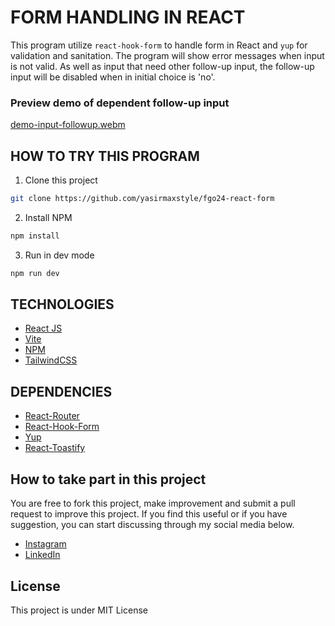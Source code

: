# FORM HANDLING IN REACT
This program utilize `react-hook-form` to handle form in React and `yup` for validation and sanitation. The program will show error messages when input is not valid. As well as input that need other follow-up input, the follow-up input will be disabled when in initial choice is 'no'.
### Preview demo of dependent follow-up input
[demo-input-followup.webm](https://github.com/user-attachments/assets/783b7ec4-b3e0-46ca-925a-b8e3b21d1e69)

## HOW TO TRY THIS PROGRAM
1. Clone this project
```sh
git clone https://github.com/yasirmaxstyle/fgo24-react-form
```
2. Install NPM
```sh
npm install
```
3. Run in dev mode
```sh
npm run dev
```
## TECHNOLOGIES
- [React JS](https://react.dev/)
- [Vite](https://vite.dev/)
- [NPM](https://www.npmjs.com/)
- [TailwindCSS](https://tailwindcss.com/)

## DEPENDENCIES
- [React-Router](https://www.npmjs.com/package/react-router)
- [React-Hook-Form](https://www.npmjs.com/package/react-hook-form)
- [Yup](https://www.npmjs.com/package/yup)
- [React-Toastify](https://www.npmjs.com/package/react-toastify)

## How to take part in this project
You are free to fork this project, make improvement and submit a pull request to improve this project. If you find this useful or if you have suggestion, you can start discussing through my social media below.
- [Instagram](https://www.instagram.com/yasirmaxstyle/)
- [LinkedIn](https://www.linkedin.com/in/muhamad-yasir-806230117/)

## License
This project is under MIT License
